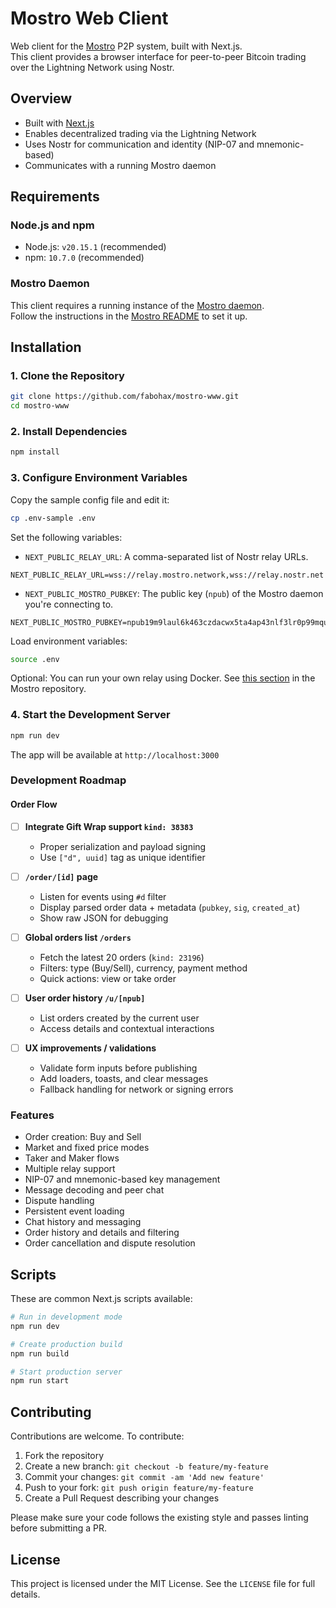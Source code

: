 # Mostro Web Client

Web client for the [Mostro](https://github.com/MostroP2P/mostro) P2P system, built with Next.js.  
This client provides a browser interface for peer-to-peer Bitcoin trading over the Lightning Network using Nostr.

## Overview

- Built with [Next.js](https://nextjs.org/)
- Enables decentralized trading via the Lightning Network
- Uses Nostr for communication and identity (NIP-07 and mnemonic-based)
- Communicates with a running Mostro daemon

## Requirements

### Node.js and npm

- Node.js: `v20.15.1` (recommended)
- npm: `10.7.0` (recommended)

### Mostro Daemon

This client requires a running instance of the [Mostro daemon](https://github.com/MostroP2P/mostro).  
Follow the instructions in the [Mostro README](https://github.com/MostroP2P/mostro#requirements) to set it up.

## Installation

### 1. Clone the Repository

```bash
git clone https://github.com/fabohax/mostro-www.git
cd mostro-www
```

### 2. Install Dependencies

```bash
npm install
```

### 3. Configure Environment Variables

Copy the sample config file and edit it:

```bash
cp .env-sample .env
```

Set the following variables:

- `NEXT_PUBLIC_RELAY_URL`: A comma-separated list of Nostr relay URLs.

```env
NEXT_PUBLIC_RELAY_URL=wss://relay.mostro.network,wss://relay.nostr.net
```

- `NEXT_PUBLIC_MOSTRO_PUBKEY`: The public key (`npub`) of the Mostro daemon you're connecting to.

```env
NEXT_PUBLIC_MOSTRO_PUBKEY=npub19m9laul6k463czdacwx5ta4ap43nlf3lr0p99mqugnz8mdz7wtvskkm5wg
```

Load environment variables:

```bash
source .env
```

Optional: You can run your own relay using Docker. See [this section](https://github.com/MostroP2P/mostro#option-1-run-mostro-with-a-private-dockerized-relay) in the Mostro repository.

### 4. Start the Development Server

```bash
npm run dev
```

The app will be available at `http://localhost:3000`

### Development Roadmap

#### Order Flow

- [ ] **Integrate Gift Wrap support `kind: 38383`**
  - Proper serialization and payload signing  
  - Use `["d", uuid]` tag as unique identifier  

- [ ] **`/order/[id]` page**
  - Listen for events using `#d` filter  
  - Display parsed order data + metadata (`pubkey`, `sig`, `created_at`)  
  - Show raw JSON for debugging  

- [ ] **Global orders list `/orders`**
  - Fetch the latest 20 orders (`kind: 23196`)  
  - Filters: type (Buy/Sell), currency, payment method  
  - Quick actions: view or take order  

- [ ] **User order history `/u/[npub]`**
  - List orders created by the current user  
  - Access details and contextual interactions  

- [ ] **UX improvements / validations**
  - Validate form inputs before publishing  
  - Add loaders, toasts, and clear messages  
  - Fallback handling for network or signing errors  

### Features 

- Order creation: Buy and Sell  
- Market and fixed price modes  
- Taker and Maker flows  
- Multiple relay support  
- NIP-07 and mnemonic-based key management  
- Message decoding and peer chat  
- Dispute handling  
- Persistent event loading  
- Chat history and messaging  
- Order history and details and filtering  
- Order cancellation and dispute resolution

## Scripts

These are common Next.js scripts available:

```bash
# Run in development mode
npm run dev

# Create production build
npm run build

# Start production server
npm run start
```

## Contributing

Contributions are welcome. To contribute:

1. Fork the repository
2. Create a new branch: `git checkout -b feature/my-feature`
3. Commit your changes: `git commit -am 'Add new feature'`
4. Push to your fork: `git push origin feature/my-feature`
5. Create a Pull Request describing your changes

Please make sure your code follows the existing style and passes linting before submitting a PR.

## License

This project is licensed under the MIT License. See the `LICENSE` file for full details.

